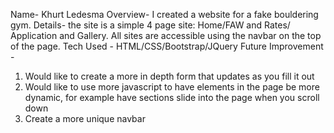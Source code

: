 Name- Khurt Ledesma
Overview- I created a website for a fake bouldering gym.
Details- the site is a simple 4 page site: Home/FAW and Rates/ Application and Gallery. All sites are accessible using the navbar on the top of the page.
Tech Used - HTML/CSS/Bootstrap/JQuery
Future Improvement - 
1. Would like to create a more in depth form that updates as you fill it out
2. Would like to use more javascript to have elements in the page be more dynamic, for example have sections slide into the page when you scroll down 
3. Create a more unique navbar 